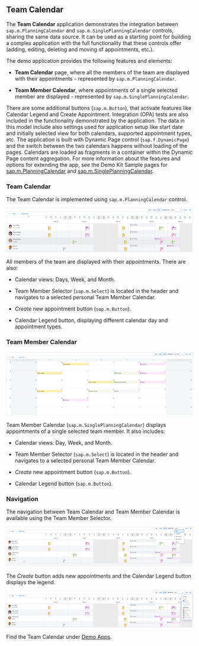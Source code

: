 <!-- loioacae0f2794234730b74ed219d2532b77 -->

## Team Calendar

The **Team Calendar** application demonstrates the integration between `sap.m.PlanningCalendar` and `sap.m.SinglePlanningCalendar` controls, sharing the same data source. It can be used as a starting point for building a complex application with the full functionality that these controls offer \(adding, editing, deleting and moving of appointments, etc.\).



The demo application provides the following features and elements:

-   **Team Calendar** page, where all the members of the team are displayed with their appointments - represented by `sap.m.PlanningCalendar`.

-   **Team Member Calendar**, where appointments of a single selected member are displayed - represented by `sap.m.SinglePlanningCalendar`.


There are some additional buttons \(`sap.m.Button`\), that activate features like Calendar Legend and Create Appointment. Integration \(OPA\) tests are also included in the functionality demonstrated by the application. The data in this model include also settings used for application setup like start date and initially selected view for both calendars, supported appointment types, etc. The application is built with Dynamic Page control \(`sap.f.DynamicPage`\) and the switch between the two calendars happens without loading of the pages. Calendars are loaded as fragments in a container within the Dynamic Page content aggregation. For more information about the features and options for extending the app, see the Demo Kit Sample pages for [sap.m.PlanningCalendar](https://ui5.sap.com/#/entity/sap.m.PlanningCalendar) and [sap.m.SinglePlanningCalendar](https://ui5.sap.com/#/entity/sap.m.SinglePlanningCalendar).



<a name="loioacae0f2794234730b74ed219d2532b77__section_k2c_k5x_vkb"/>

### Team Calendar

The Team Calendar is implemented using `sap.m.PlanningCalendar` control.

![](images/loio17a9e5e844004429a833588cb983a738_Source1.png)

All members of the team are displayed with their appointments. There are also:

-   Calendar views: Days, Week, and Month.

-   Team Member Selector \(`sap.m.Select`\) is located in the header and navigates to a selected personal Team Member Calendar.

-   *Create* new appointment button \(`sap.m.Button`\).

-   Calendar Legend button, displaying different calendar day and appointment types.




<a name="loioacae0f2794234730b74ed219d2532b77__section_eky_wt2_wkb"/>

### Team Member Calendar

![](images/loiob48de99c4817492d818149a9cb9a9408_Source1.png)

Team Member Calendar \(`sap.m.SinglePlanningCalendar`\) displays appointments of a single selected team member. It also includes:

-   Calendar views: Day, Week, and Month.

-   Team Member Selector \(`sap.m.Select`\) is located in the header and navigates to a selected personal Team Member Calendar.

-   *Create* new appointment button \(`sap.m.Button`\).

-   Calendar Legend button \(`sap.m.Button`\).




<a name="loioacae0f2794234730b74ed219d2532b77__section_vnc_n52_wkb"/>

### Navigation

The navigation between Team Calendar and Team Member Calendar is available using the Team Member Selector.

![](images/loioa0c46be284e7435db1dafb9936c3a66a_Source1.png)

The *Create* button adds new appointments and the Calendar Legend button displays the legend.

![](images/loio772939a7c47f402688fbe0c829a9974c_Source1.png)



Find the Team Calendar under [Demo Apps](https://ui5.sap.com/#/demoapps).


